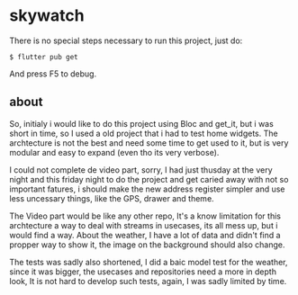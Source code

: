# skywatch

There is no special steps necessary to run this project, just do: 

`$ flutter pub get`

And press F5 to debug.

## about

So, initialy i would like to do this project using Bloc and get_it, but i was short in time, so I used a old project that i had to test home widgets. The archtecture is not the best and need some time to get used to it, but is very modular and easy to expand (even tho its very verbose).

I could not complete de video part, sorry, I had just thusday at the very night and this friday night to do the project and get caried away with not so important fatures, i should make the new address register simpler and use less uncessary things, like the GPS, drawer and theme. 

The Video part would be like any other repo, It's  a know limitation for this archtecture a way to deal with streams in usecases, its all mess up, but i would find a way. About the weather, I have a lot of data and didn't find a propper way to show it, the image on the background should also change.

The tests was sadly also shortened, I did a baic model test for the weather, since it was bigger, the usecases and repositories need a more in depth look, It is not hard to develop such tests, again, I was sadly limited by time.



